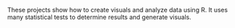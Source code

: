 These projects show how to create visuals and analyze data using R. It uses many statistical tests to determine results and generate visuals.
